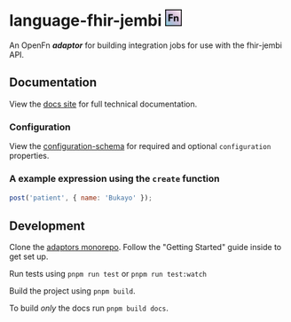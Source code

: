 # language-fhir-jembi <img src='./assets/square.png' width="30" height="30"/>

An OpenFn **_adaptor_** for building integration jobs for use with the fhir-jembi API.

## Documentation

View the [docs site](https://docs.openfn.org/adaptors/packages/fhir-jembi-docs)
for full technical documentation.

### Configuration

View the
[configuration-schema](https://docs.openfn.org/adaptors/packages/fhir-jembi-configuration-schema/)
for required and optional `configuration` properties.

### A example expression using the `create` function

```js
post('patient', { name: 'Bukayo' });
```

## Development

Clone the [adaptors monorepo](https://github.com/OpenFn/adaptors). Follow the
"Getting Started" guide inside to get set up.

Run tests using `pnpm run test` or `pnpm run test:watch`

Build the project using `pnpm build`.

To build _only_ the docs run `pnpm build docs`.
